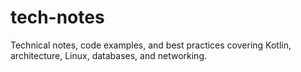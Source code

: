# tech-notes
Technical notes, code examples, and best practices covering Kotlin, architecture, Linux, databases, and networking.
